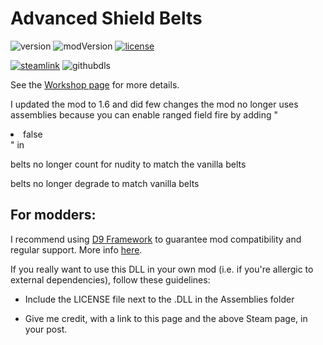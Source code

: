 # Advanced Shield Belts
![version](https://img.shields.io/badge/RimWorld-1.2-brightgreen.svg) ![modVersion](https://img.shields.io/github/v/release/dninemfive/advancedshieldbelts?color=brightgreen&label=Mod%20version) [![license](https://img.shields.io/badge/License-All%20rights%20reserved-blue.svg)](https://github.com/dninemfive/d9framework/blob/master/LICENSE)

[![steamlink](https://raster.shields.io/steam/downloads/1417354001.png?color=blue&label=Workshop&logo=steam)](https://steamcommunity.com/sharedfiles/filedetails/?id=1417354001) ![githubdls](https://img.shields.io/github/downloads/dninemfive/advancedshieldbelts/total?color=blue&label=Github&logo=github)

See the [Workshop page](https://steamcommunity.com/sharedfiles/filedetails/?id=1417354001) for more details.

I updated the mod to 1.6 and did few changes
the mod no longer uses assemblies because you can enable ranged field fire by adding "<li Class="CompProperties_Shield"><blocksRangedWeapons>false</blocksRangedWeapons></li>" in <comps> 

belts no longer count for nudity to match the vanilla belts 

belts no longer degrade to match vanilla belts
## For modders:
I recommend using [D9 Framework](https://github.com/dninemfive/d9framework) to guarantee mod compatibility and regular support. More info [here](https://github.com/dninemfive/d9framework/wiki/Miscellaneous#rangedshieldbelt).

If you really want to use this DLL in your own mod (i.e. if you're allergic to external dependencies), follow these guidelines:
- Include the LICENSE file next to the .DLL in the Assemblies folder

- Give me credit, with a link to this page and the above Steam page, in your post.
